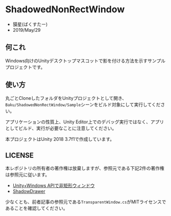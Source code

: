 # ShadowedNonRectWindow

* 獏星(ばくすたー)
* 2019/May/29

## 何これ

Windows向けのUnityデスクトップマスコットで影を付ける方法を示すサンプルプロジェクトです。

## 使い方

丸ごとCloneしたフォルダをUnityプロジェクトとして開き、`Baku/ShadowedNonRectWindow/Sample`シーンをビルド対象にして実行してください。

アプリケーションの性質上、Unity Editor上でのデバッグ実行ではなく、アプリとしてビルド、実行が必要なことに注意してください。

本プロジェクトはUnity 2018 3.7f1で作成しています。

## LICENSE

本レポジトリの所有者の著作権は放棄しますが、参照元である下記2件の著作権は参照元に従います。

* [Unity+Windows APIで非矩形ウィンドウ](https://qiita.com/kirurobo/items/013cee3fa47a5332e186)
* [ShadowDrawer](https://github.com/keijiro/ShadowDrawer)

少なくとも、前者記事の参照元である`TransparentWindow.cs`がMITライセンスであることを確認してください。
